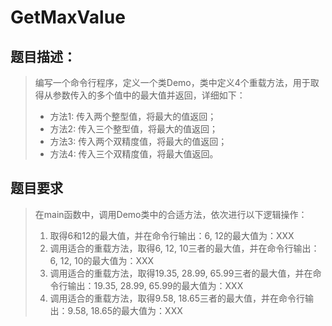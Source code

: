 # GetMaxValue

## 题目描述：
> 编写一个命令行程序，定义一个类Demo，类中定义4个重载方法，用于取得从参数传入的多个值中的最大值并返回，详细如下：
> * 方法1: 传入两个整型值，将最大的值返回；
> * 方法2: 传入三个整型值，将最大的值返回；
> * 方法3: 传入两个双精度值，将最大的值返回；
> * 方法4: 传入三个双精度值，将最大值返回。 
## 题目要求
> 在main函数中，调用Demo类中的合适方法，依次进行以下逻辑操作：
> 1. 取得6和12的最大值，并在命令行输出：6, 12的最大值为：XXX
> 2. 调用适合的重载方法，取得6, 12, 10三者的最大值，并在命令行输出：6, 12, 10的最大值为：XXX
> 3. 调用适合的重载方法，取得19.35, 28.99, 65.99三者的最大值，并在命令行输出：19.35, 28.99, 65.99的最大值为：XXX
> 4. 调用适合的重载方法，取得9.58, 18.65三者的最大值，并在命令行输出：9.58, 18.65的最大值为：XXX
